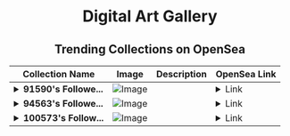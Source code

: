 <div align="center">

# Digital Art Gallery

## Trending Collections on OpenSea

| Collection Name                       | Image                                                                                     | Description                       | OpenSea Link                                                                                          |
|---------------------------------------|-------------------------------------------------------------------------------------------|-----------------------------------|--------------------------------------------------------------------------------------------------------|
| **<details><summary>91590's Followe...</summary>91590's Follower</details>** | ![Image](https://i.seadn.io/s/raw/files/19f9f090920392cc3650cbdf4361755b.png?w=500&auto=format?w=200&auto=format) |  | <details><summary>Link</summary>[91590's Follower](https://opensea.io/collection/91590-s-follower)</details> |
| **<details><summary>94563's Followe...</summary>94563's Follower</details>** | ![Image](https://i.seadn.io/s/raw/files/19f9f090920392cc3650cbdf4361755b.png?w=500&auto=format?w=200&auto=format) |  | <details><summary>Link</summary>[94563's Follower](https://opensea.io/collection/94563-s-follower)</details> |
| **<details><summary>100573's Follow...</summary>100573's Follower</details>** | ![Image](https://i.seadn.io/s/raw/files/19f9f090920392cc3650cbdf4361755b.png?w=500&auto=format?w=200&auto=format) |  | <details><summary>Link</summary>[100573's Follower](https://opensea.io/collection/100573-s-follower)</details> |

</div>